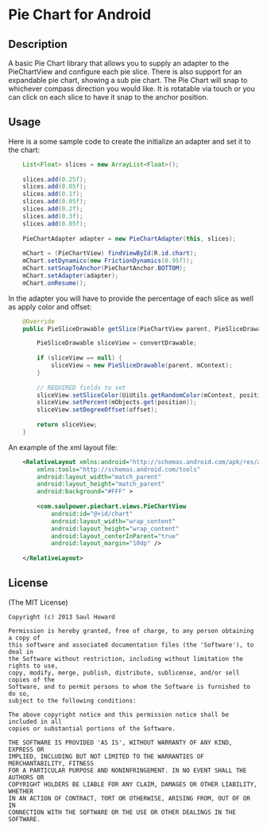 # Pie Chart for Android

## Description
A basic Pie Chart library that allows you to supply an adapter to the PieChartView and configure each pie slice.
There is also support for an expandable pie chart, showing a sub pie chart.  The Pie Chart will snap to whichever
compass direction you would like.  It is rotatable via touch or you can click on each slice to have it snap to the
anchor position.

## Usage

Here is a some sample code to create the initialize an adapter and set it to the chart:

```java
	List<Float> slices = new ArrayList<Float>();
		
	slices.add(0.25f);
	slices.add(0.05f);
	slices.add(0.1f);
	slices.add(0.05f);
	slices.add(0.2f);
	slices.add(0.3f);
	slices.add(0.05f);
	
	PieChartAdapter adapter = new PieChartAdapter(this, slices);
	
	mChart = (PieChartView) findViewById(R.id.chart);
	mChart.setDynamics(new FrictionDynamics(0.95f));
	mChart.setSnapToAnchor(PieChartAnchor.BOTTOM);
	mChart.setAdapter(adapter);
	mChart.onResume();
```

In the adapter you will have to provide the percentage of each slice as well as apply color and offset:

```java
	@Override
	public PieSliceDrawable getSlice(PieChartView parent, PieSliceDrawable convertDrawable, int position, float offset) {

		PieSliceDrawable sliceView = convertDrawable;
		
		if (sliceView == null) {
			sliceView = new PieSliceDrawable(parent, mContext);
		}
		
		// REQUIRED fields to set
		sliceView.setSliceColor(UiUtils.getRandomColor(mContext, position));
		sliceView.setPercent(mObjects.get(position));
		sliceView.setDegreeOffset(offset);
		
		return sliceView;
	}
```

An example of the xml layout file:

```xml
	<RelativeLayout xmlns:android="http://schemas.android.com/apk/res/android"
		xmlns:tools="http://schemas.android.com/tools"
		android:layout_width="match_parent"
		android:layout_height="match_parent"
		android:background="#FFF" >
			
		<com.saulpower.piechart.views.PieChartView
			android:id="@+id/chart"
			android:layout_width="wrap_content"
			android:layout_height="wrap_content"
			android:layout_centerInParent="true"
			android:layout_margin="10dp" />
			
	</RelativeLayout>
```

## License

(The MIT License)
	
	Copyright (c) 2013 Saul Howard
	
	Permission is hereby granted, free of charge, to any person obtaining a copy of
	this software and associated documentation files (the 'Software'), to deal in
	the Software without restriction, including without limitation the rights to use,
	copy, modify, merge, publish, distribute, sublicense, and/or sell copies of the
	Software, and to permit persons to whom the Software is furnished to do so,
	subject to the following conditions:
	
	The above copyright notice and this permission notice shall be included in all
	copies or substantial portions of the Software.
	
	THE SOFTWARE IS PROVIDED 'AS IS', WITHOUT WARRANTY OF ANY KIND, EXPRESS OR
	IMPLIED, INCLUDING BUT NOT LIMITED TO THE WARRANTIES OF MERCHANTABILITY, FITNESS
	FOR A PARTICULAR PURPOSE AND NONINFRINGEMENT. IN NO EVENT SHALL THE AUTHORS OR
	COPYRIGHT HOLDERS BE LIABLE FOR ANY CLAIM, DAMAGES OR OTHER LIABILITY, WHETHER
	IN AN ACTION OF CONTRACT, TORT OR OTHERWISE, ARISING FROM, OUT OF OR IN
	CONNECTION WITH THE SOFTWARE OR THE USE OR OTHER DEALINGS IN THE SOFTWARE.
	 
